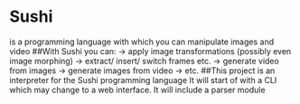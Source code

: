 # Sushi
is a programming language with which you can manipulate images and video
##With Sushi you can:
  -> apply image transformations (possibly even image morphing)
  -> extract/ insert/ switch frames etc.
  -> generate video from images
  -> generate images from video
  -> etc.
##This project is an interpreter for the Sushi programming language
  It will start of with a CLI which may change to a web interface.
  It will include a parser module
